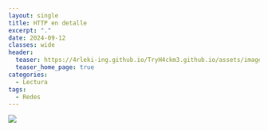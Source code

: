 ```yaml
---
layout: single
title: HTTP en detalle
excerpt: "."
date: 2024-09-12
classes: wide
header:
  teaser: https://4rleki-ing.github.io/TryH4ckm3.github.io/assets/images/Explotacion-Redes/Explotacion.png
  teaser_home_page: true
categories:
  - Lectura
tags:
  - Redes
---
```


<img src="https://4rleki-ing.github.io/TryH4ckm3.github.io/assets/images/Explotacion-Redes/Portada.jpg">

